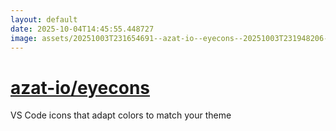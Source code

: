```yaml
---
layout: default
date: 2025-10-04T14:45:55.448727
image: assets/20251003T231654691--azat-io--eyecons--20251003T231948206--cropped.png
---
```


# [azat-io/eyecons](https://github.com/azat-io/eyecons)

VS Code icons that adapt colors to match your theme
